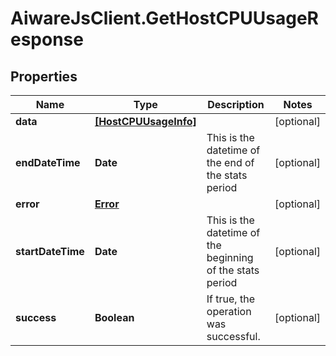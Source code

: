 # AiwareJsClient.GetHostCPUUsageResponse

## Properties

Name | Type | Description | Notes
------------ | ------------- | ------------- | -------------
**data** | [**[HostCPUUsageInfo]**](HostCPUUsageInfo.md) |  | [optional] 
**endDateTime** | **Date** | This is the datetime of the end of the stats period | [optional] 
**error** | [**Error**](Error.md) |  | [optional] 
**startDateTime** | **Date** | This is the datetime of the beginning of the stats period | [optional] 
**success** | **Boolean** | If true, the operation was successful. | [optional] 



